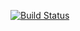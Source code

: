 [![Build Status](https://dev.azure.com/shaikkhadar9/Automation%20Demo/_apis/build/status/cmanipal.NewApp?branchName=master)](https://dev.azure.com/shaikkhadar9/Automation%20Demo/_build/latest?definitionId=1&branchName=master)
